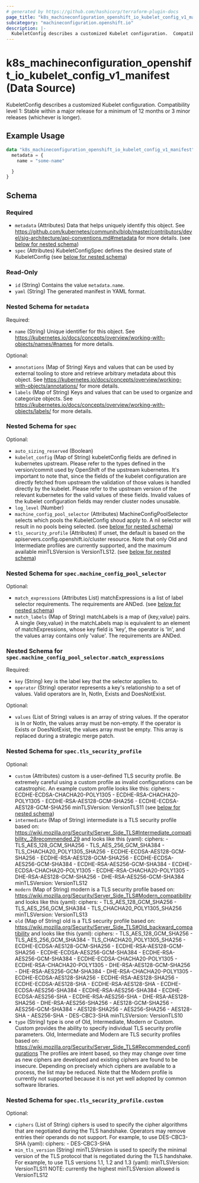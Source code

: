 ```yaml
---
# generated by https://github.com/hashicorp/terraform-plugin-docs
page_title: "k8s_machineconfiguration_openshift_io_kubelet_config_v1_manifest Data Source - terraform-provider-k8s"
subcategory: "machineconfiguration.openshift.io"
description: |-
  KubeletConfig describes a customized Kubelet configuration.  Compatibility level 1: Stable within a major release for a minimum of 12 months or 3 minor releases (whichever is longer).
---
```


# k8s_machineconfiguration_openshift_io_kubelet_config_v1_manifest (Data Source)

KubeletConfig describes a customized Kubelet configuration.  Compatibility level 1: Stable within a major release for a minimum of 12 months or 3 minor releases (whichever is longer).

## Example Usage

```terraform
data "k8s_machineconfiguration_openshift_io_kubelet_config_v1_manifest" "example" {
  metadata = {
    name = "some-name"

  }
}
```

<!-- schema generated by tfplugindocs -->
## Schema

### Required

- `metadata` (Attributes) Data that helps uniquely identify this object. See https://github.com/kubernetes/community/blob/master/contributors/devel/sig-architecture/api-conventions.md#metadata for more details. (see [below for nested schema](#nestedatt--metadata))
- `spec` (Attributes) KubeletConfigSpec defines the desired state of KubeletConfig (see [below for nested schema](#nestedatt--spec))

### Read-Only

- `id` (String) Contains the value `metadata.name`.
- `yaml` (String) The generated manifest in YAML format.

<a id="nestedatt--metadata"></a>
### Nested Schema for `metadata`

Required:

- `name` (String) Unique identifier for this object. See https://kubernetes.io/docs/concepts/overview/working-with-objects/names/#names for more details.

Optional:

- `annotations` (Map of String) Keys and values that can be used by external tooling to store and retrieve arbitrary metadata about this object. See https://kubernetes.io/docs/concepts/overview/working-with-objects/annotations/ for more details.
- `labels` (Map of String) Keys and values that can be used to organize and categorize objects. See https://kubernetes.io/docs/concepts/overview/working-with-objects/labels/ for more details.


<a id="nestedatt--spec"></a>
### Nested Schema for `spec`

Optional:

- `auto_sizing_reserved` (Boolean)
- `kubelet_config` (Map of String) kubeletConfig fields are defined in kubernetes upstream. Please refer to the types defined in the version/commit used by OpenShift of the upstream kubernetes. It's important to note that, since the fields of the kubelet configuration are directly fetched from upstream the validation of those values is handled directly by the kubelet. Please refer to the upstream version of the relevant kubernetes for the valid values of these fields. Invalid values of the kubelet configuration fields may render cluster nodes unusable.
- `log_level` (Number)
- `machine_config_pool_selector` (Attributes) MachineConfigPoolSelector selects which pools the KubeletConfig shoud apply to. A nil selector will result in no pools being selected. (see [below for nested schema](#nestedatt--spec--machine_config_pool_selector))
- `tls_security_profile` (Attributes) If unset, the default is based on the apiservers.config.openshift.io/cluster resource. Note that only Old and Intermediate profiles are currently supported, and the maximum available minTLSVersion is VersionTLS12. (see [below for nested schema](#nestedatt--spec--tls_security_profile))

<a id="nestedatt--spec--machine_config_pool_selector"></a>
### Nested Schema for `spec.machine_config_pool_selector`

Optional:

- `match_expressions` (Attributes List) matchExpressions is a list of label selector requirements. The requirements are ANDed. (see [below for nested schema](#nestedatt--spec--machine_config_pool_selector--match_expressions))
- `match_labels` (Map of String) matchLabels is a map of {key,value} pairs. A single {key,value} in the matchLabels map is equivalent to an element of matchExpressions, whose key field is 'key', the operator is 'In', and the values array contains only 'value'. The requirements are ANDed.

<a id="nestedatt--spec--machine_config_pool_selector--match_expressions"></a>
### Nested Schema for `spec.machine_config_pool_selector.match_expressions`

Required:

- `key` (String) key is the label key that the selector applies to.
- `operator` (String) operator represents a key's relationship to a set of values. Valid operators are In, NotIn, Exists and DoesNotExist.

Optional:

- `values` (List of String) values is an array of string values. If the operator is In or NotIn, the values array must be non-empty. If the operator is Exists or DoesNotExist, the values array must be empty. This array is replaced during a strategic merge patch.



<a id="nestedatt--spec--tls_security_profile"></a>
### Nested Schema for `spec.tls_security_profile`

Optional:

- `custom` (Attributes) custom is a user-defined TLS security profile. Be extremely careful using a custom profile as invalid configurations can be catastrophic. An example custom profile looks like this:  ciphers:  - ECDHE-ECDSA-CHACHA20-POLY1305  - ECDHE-RSA-CHACHA20-POLY1305  - ECDHE-RSA-AES128-GCM-SHA256  - ECDHE-ECDSA-AES128-GCM-SHA256  minTLSVersion: VersionTLS11 (see [below for nested schema](#nestedatt--spec--tls_security_profile--custom))
- `intermediate` (Map of String) intermediate is a TLS security profile based on:  https://wiki.mozilla.org/Security/Server_Side_TLS#Intermediate_compatibility_.28recommended.29  and looks like this (yaml):  ciphers:  - TLS_AES_128_GCM_SHA256  - TLS_AES_256_GCM_SHA384  - TLS_CHACHA20_POLY1305_SHA256  - ECDHE-ECDSA-AES128-GCM-SHA256  - ECDHE-RSA-AES128-GCM-SHA256  - ECDHE-ECDSA-AES256-GCM-SHA384  - ECDHE-RSA-AES256-GCM-SHA384  - ECDHE-ECDSA-CHACHA20-POLY1305  - ECDHE-RSA-CHACHA20-POLY1305  - DHE-RSA-AES128-GCM-SHA256  - DHE-RSA-AES256-GCM-SHA384  minTLSVersion: VersionTLS12
- `modern` (Map of String) modern is a TLS security profile based on:  https://wiki.mozilla.org/Security/Server_Side_TLS#Modern_compatibility  and looks like this (yaml):  ciphers:  - TLS_AES_128_GCM_SHA256  - TLS_AES_256_GCM_SHA384  - TLS_CHACHA20_POLY1305_SHA256  minTLSVersion: VersionTLS13
- `old` (Map of String) old is a TLS security profile based on:  https://wiki.mozilla.org/Security/Server_Side_TLS#Old_backward_compatibility  and looks like this (yaml):  ciphers:  - TLS_AES_128_GCM_SHA256  - TLS_AES_256_GCM_SHA384  - TLS_CHACHA20_POLY1305_SHA256  - ECDHE-ECDSA-AES128-GCM-SHA256  - ECDHE-RSA-AES128-GCM-SHA256  - ECDHE-ECDSA-AES256-GCM-SHA384  - ECDHE-RSA-AES256-GCM-SHA384  - ECDHE-ECDSA-CHACHA20-POLY1305  - ECDHE-RSA-CHACHA20-POLY1305  - DHE-RSA-AES128-GCM-SHA256  - DHE-RSA-AES256-GCM-SHA384  - DHE-RSA-CHACHA20-POLY1305  - ECDHE-ECDSA-AES128-SHA256  - ECDHE-RSA-AES128-SHA256  - ECDHE-ECDSA-AES128-SHA  - ECDHE-RSA-AES128-SHA  - ECDHE-ECDSA-AES256-SHA384  - ECDHE-RSA-AES256-SHA384  - ECDHE-ECDSA-AES256-SHA  - ECDHE-RSA-AES256-SHA  - DHE-RSA-AES128-SHA256  - DHE-RSA-AES256-SHA256  - AES128-GCM-SHA256  - AES256-GCM-SHA384  - AES128-SHA256  - AES256-SHA256  - AES128-SHA  - AES256-SHA  - DES-CBC3-SHA  minTLSVersion: VersionTLS10
- `type` (String) type is one of Old, Intermediate, Modern or Custom. Custom provides the ability to specify individual TLS security profile parameters. Old, Intermediate and Modern are TLS security profiles based on:  https://wiki.mozilla.org/Security/Server_Side_TLS#Recommended_configurations  The profiles are intent based, so they may change over time as new ciphers are developed and existing ciphers are found to be insecure.  Depending on precisely which ciphers are available to a process, the list may be reduced.  Note that the Modern profile is currently not supported because it is not yet well adopted by common software libraries.

<a id="nestedatt--spec--tls_security_profile--custom"></a>
### Nested Schema for `spec.tls_security_profile.custom`

Optional:

- `ciphers` (List of String) ciphers is used to specify the cipher algorithms that are negotiated during the TLS handshake.  Operators may remove entries their operands do not support.  For example, to use DES-CBC3-SHA  (yaml):  ciphers: - DES-CBC3-SHA
- `min_tls_version` (String) minTLSVersion is used to specify the minimal version of the TLS protocol that is negotiated during the TLS handshake. For example, to use TLS versions 1.1, 1.2 and 1.3 (yaml):  minTLSVersion: VersionTLS11  NOTE: currently the highest minTLSVersion allowed is VersionTLS12
